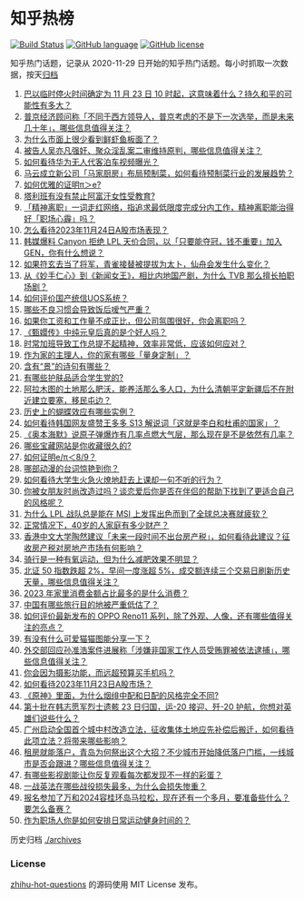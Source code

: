 # 知乎热榜
[![Build Status](https://github.com/ToWeLong/zhihu-hot-questions/workflows/CI/badge.svg)](https://github.com/ToWeLong/zhihu-hot-questions/actions)
[![GitHub language](https://img.shields.io/badge/language-golang-orange.svg)](https://golang.org/)
[![GitHub license](https://img.shields.io/github/license/ToWeLong/zhihu-hot-questions)](https://github.com/ToWeLong/zhihu-hot-questions/blob/main/LICENSE)

知乎热门话题，记录从 2020-11-29 日开始的知乎热门话题。每小时抓取一次数据，按天[归档](./archives)

<!-- BEGIN -->

1. [巴以临时停火时间确定为 11 月 23 日 10 时起，这意味着什么？持久和平的可能性有多大？](https://www.zhihu.com/question/631455760)
1. [普京经济顾问称「不同于西方领导人，普京考虑的不是下一次选举，而是未来几十年」，哪些信息值得关注？](https://www.zhihu.com/question/631524405)
1. [为什么市面上很少看到鲜虾鱼板面了？](https://www.zhihu.com/question/330672407)
1. [被告人吴亦凡强奸、聚众淫乱案二审维持原判，哪些信息值得关注？](https://www.zhihu.com/question/631646984)
1. [如何看待华为无人代客泊车视频曝光？](https://www.zhihu.com/question/631637549)
1. [马云成立新公司「马家厨房」布局预制菜，如何看待预制菜行业的发展趋势？](https://www.zhihu.com/question/631639251)
1. [如何优雅的证明π＞e?](https://www.zhihu.com/question/631309329)
1. [塔利班有没有禁止阿富汗女性受教育?](https://www.zhihu.com/question/630728983)
1. [「精神离职」一词走红网络，指追求最低限度完成分内工作，精神离职能治得好「职场心霾」吗？](https://www.zhihu.com/question/631105338)
1. [怎么看待2023年11月24日A股市场表现？](https://www.zhihu.com/question/631633683)
1. [韩媒爆料 Canyon 拒绝 LPL 天价合同，以「只要能夺冠，钱不重要」加入 GEN，你有什么想说？](https://www.zhihu.com/question/631471048)
1. [如果符玄去当了将军，青雀接替被提拔为太卜，仙舟会发生什么变化？](https://www.zhihu.com/question/627280756)
1. [从《妙手仁心》到《新闻女王》，相比内地国产剧，为什么 TVB 那么擅长拍职场剧？](https://www.zhihu.com/question/630841902)
1. [如何评价国产统信UOS系统？](https://www.zhihu.com/question/594635253)
1. [哪些不良习惯会导致饭后嗳气严重？](https://www.zhihu.com/question/630581105)
1. [如果你工资和工作量不成正比，但公司氛围很好，你会离职吗？](https://www.zhihu.com/question/630540798)
1. [《甄嬛传》中纯元皇后真的是个好人吗？](https://www.zhihu.com/question/628838643)
1. [时常加班导致工作总提不起精神，效率非常低，应该如何应对？](https://www.zhihu.com/question/630020770)
1. [作为家的主理人，你的家有哪些「量身定制」？](https://www.zhihu.com/question/631002963)
1. [含有“景”的诗句有哪些？](https://www.zhihu.com/question/631575906)
1. [有哪些护肤品适合学生党的?](https://www.zhihu.com/question/624454380)
1. [阿拉木图的土地那么肥沃，能养活那么多人口，为什么清朝平定新疆后不在附近建立要塞，移民屯边？](https://www.zhihu.com/question/629081991)
1. [历史上的蝴蝶效应有哪些实例？](https://www.zhihu.com/question/27293796)
1. [如何看待韩国网友盛赞王多多 S13 解说词「这就是李白和杜甫的国家」？](https://www.zhihu.com/question/631494680)
1. [《奥本海默》说原子弹爆炸有几率点燃大气层，那么现在是不是依然有几率？](https://www.zhihu.com/question/631137583)
1. [哪些宝藏网站是你收藏很久的?](https://www.zhihu.com/question/628829801)
1. [如何证明e/π＜8/9？](https://www.zhihu.com/question/427526890)
1. [哪部动漫的台词惊艳到你？](https://www.zhihu.com/question/615599850)
1. [如何看待大学生火急火燎地赶去上课却一句不听的行为？](https://www.zhihu.com/question/631286296)
1. [你被女朋友时尚改造过吗？谈恋爱后你是否在伴侣的帮助下找到了更适合自己的风格呢？](https://www.zhihu.com/question/630552299)
1. [为什么 LPL 战队总是能在 MSI 上发挥出色而到了全球总决赛就疲软？](https://www.zhihu.com/question/630901584)
1. [正常情况下，40岁的人家庭有多少财产？](https://www.zhihu.com/question/628037374)
1. [香港中文大学陶然建议「未来一段时间不出台房产税」，如何看待此建议？征收房产税对房地产市场有何影响？](https://www.zhihu.com/question/631460531)
1. [骑行是一种有氧运动，但为什么减肥效果不明显？](https://www.zhihu.com/question/631007255)
1. [北证 50 指数跌超 2%，早间一度涨超 5%，成交额连续三个交易日刷新历史天量，哪些信息值得关注？](https://www.zhihu.com/question/631502383)
1. [2023 年家里消费金额占比最多的是什么消费？](https://www.zhihu.com/question/630119877)
1. [中国有哪些旅行目的地被严重低估了？](https://www.zhihu.com/question/617352068)
1. [​如何评价最新发布的 OPPO Reno11 系列，除了外观、人像，还有哪些值得关注的亮点？](https://www.zhihu.com/question/631282059)
1. [有没有什么可爱猫猫图能分享一下？](https://www.zhihu.com/question/627565524)
1. [外交部回应孙准浩案件进展称「涉嫌非国家工作人员受贿罪被依法逮捕」，哪些信息值得关注？](https://www.zhihu.com/question/631510538)
1. [你会因为摄影功能，而远超预算买手机吗？](https://www.zhihu.com/question/630511657)
1. [如何看待2023年11月23日A股市场？](https://www.zhihu.com/question/631450574)
1. [《原神》里面，为什么烟绯中配和日配的风格完全不同?](https://www.zhihu.com/question/536908680)
1. [第十批在韩志愿军烈士遗骸 23 日归国，运-20 接迎、歼-20 护航，你想对英雄们说些什么？](https://www.zhihu.com/question/631447500)
1. [广州启动全国首个城中村改造立法，征收集体土地应先补偿后搬迁，如何看待此项立法？将带来哪些影响？](https://www.zhihu.com/question/631539086)
1. [租房就能落户，青岛为何祭出这个大招？不少城市开始降低落户门槛，一线城市是否会跟进？哪些信息值得关注？](https://www.zhihu.com/question/631487188)
1. [有哪些影视剧能让你反复观看每次都发现不一样的彩蛋？](https://www.zhihu.com/question/631488889)
1. [一战英法在哪些战役损失最多，为什么会损失惨重？](https://www.zhihu.com/question/278292222)
1. [报名参加了万和2024容桂环岛马拉松，现在还有一个多月，要准备些什么？要怎么备赛？](https://www.zhihu.com/question/630835994)
1. [作为职场人你是如何安排日常运动健身时间的？](https://www.zhihu.com/question/631342482)

<!-- END -->

历史归档 [./archives](./archives)


### License
[zhihu-hot-questions](https://github.com/towelong/zhihu-hot-questions) 的源码使用 MIT License 发布。